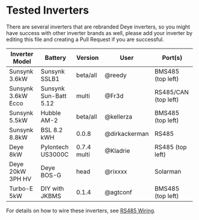 # Tested Inverters

There are several inverters that are rebranded Deye inverters, so you might have success with other inverter brands as well, please add your inverter by editing this file and creating a Pull Request if you are successful.

| Inverter Model     | Battery               | Version  | User          | Port(s)                  |
| ------------------ | --------------------- | -------- | ------------- | ------------------------ |
| Sunsynk 3.6kW      | Sunsynk SSLB1         | beta/all | @reedy        | BMS485 (top left)        |
| Sunsynk 3.6kW Ecco | Sunsynk Sun-Batt 5.12 | multi    | @Fr3d         | RS485/CAN (top left)     |
| Sunsynk 5.5kW      | Hubble AM-2           | beta/all | @kellerza     | BMS485 (top left)        |
| Sunsynk 8.8kW      | BSL 8.2 kWH           | 0.0.8    | @dirkackerman | RS485                    |
| Deye 8kW           | Pylontech US3000C     | 0.7.4 multi | @Kladrie      | RS485 (top left)         |
| Deye 20kW 3PH HV   | Deye BOS-G            | head     | @rixxxx       | Solarman                 |
| Turbo-E 5kW        | DIY with JKBMS        | 0.1.4    | @agtconf      | BMS485 (top left)        |

For details on how to wire these inverters, see [RS485 Wiring](./wiring).
